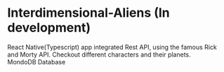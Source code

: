 # Interdimensional-Aliens (In development)

React Native(Typescript) app integrated Rest API, using the famous Rick and Morty API. Checkout different characters and their planets.  
MondoDB Database
